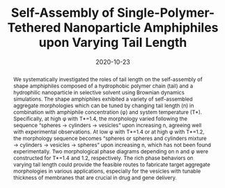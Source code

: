 ---
title: "Self-Assembly of Single-Polymer-Tethered Nanoparticle Amphiphiles upon Varying Tail Length"
authors:
- Qingxiao Li
- You-Liang Zhu
- Xinhui Zhang
- Kaidong Xu
- Jina Wang
- Zhixin Li
- Yun Bao
date: "2020-10-23"
doi: "10.3390/nano10112108"
publication_types: ["期刊文章"]
publication: "Nanomaterials"
abstract: "
<!--more-->
We systematically investigated the roles of tail length on the  self-assembly of shape amphiphiles composed of a hydrophobic polymer  chain (tail) and a hydrophilic nanoparticle in selective solvent using  Brownian dynamics simulations. The shape amphiphiles exhibited a variety  of self-assembled aggregate morphologies which can be tuned by changing  tail length (n) in combination with amphiphile concentration (φ) and  system temperature (T*). Specifically, at high φ with T*=1.4, the  morphology varied following the sequence “spheres → cylinders →  vesicles” upon increasing n, agreeing well with experimental  observations. At low φ with T*=1.4 or at high φ with T*=1.2, the  morphology sequence becomes “spheres or spheres and cylinders mixture →  cylinders → vesicles → spheres” upon increasing n, which has not been  found experimentally. Two morphological phase diagrams depending on n  and φ were constructed for T*=1.4 and 1.2, respectively. The rich phase  behaviors on varying tail length could provide the feasible routes to  fabricate target aggregate morphologies in various applications,  especially for the vesicles with tunable thickness of membranes that are  crucial in drug and gene delivery."
url_pdf: "https://www.mdpi.com/2079-4991/10/11/2108"
---